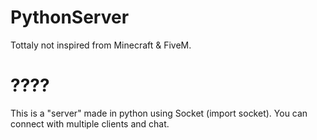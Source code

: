 # PythonServer
Tottaly not inspired from Minecraft &amp; FiveM.

<hl>
  
# ????
This is a "server" made in python using Socket (import socket).
You can connect with multiple clients and chat.
